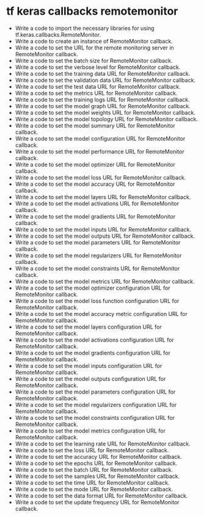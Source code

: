 # tf keras callbacks remotemonitor

- Write a code to import the necessary libraries for using tf.keras.callbacks.RemoteMonitor.
- Write a code to create an instance of RemoteMonitor callback.
- Write a code to set the URL for the remote monitoring server in RemoteMonitor callback.
- Write a code to set the batch size for RemoteMonitor callback.
- Write a code to set the verbose level for RemoteMonitor callback.
- Write a code to set the training data URL for RemoteMonitor callback.
- Write a code to set the validation data URL for RemoteMonitor callback.
- Write a code to set the test data URL for RemoteMonitor callback.
- Write a code to set the metrics URL for RemoteMonitor callback.
- Write a code to set the training logs URL for RemoteMonitor callback.
- Write a code to set the model graph URL for RemoteMonitor callback.
- Write a code to set the model weights URL for RemoteMonitor callback.
- Write a code to set the model topology URL for RemoteMonitor callback.
- Write a code to set the model summary URL for RemoteMonitor callback.
- Write a code to set the model configuration URL for RemoteMonitor callback.
- Write a code to set the model performance URL for RemoteMonitor callback.
- Write a code to set the model optimizer URL for RemoteMonitor callback.
- Write a code to set the model loss URL for RemoteMonitor callback.
- Write a code to set the model accuracy URL for RemoteMonitor callback.
- Write a code to set the model layers URL for RemoteMonitor callback.
- Write a code to set the model activations URL for RemoteMonitor callback.
- Write a code to set the model gradients URL for RemoteMonitor callback.
- Write a code to set the model inputs URL for RemoteMonitor callback.
- Write a code to set the model outputs URL for RemoteMonitor callback.
- Write a code to set the model parameters URL for RemoteMonitor callback.
- Write a code to set the model regularizers URL for RemoteMonitor callback.
- Write a code to set the model constraints URL for RemoteMonitor callback.
- Write a code to set the model metrics URL for RemoteMonitor callback.
- Write a code to set the model optimizer configuration URL for RemoteMonitor callback.
- Write a code to set the model loss function configuration URL for RemoteMonitor callback.
- Write a code to set the model accuracy metric configuration URL for RemoteMonitor callback.
- Write a code to set the model layers configuration URL for RemoteMonitor callback.
- Write a code to set the model activations configuration URL for RemoteMonitor callback.
- Write a code to set the model gradients configuration URL for RemoteMonitor callback.
- Write a code to set the model inputs configuration URL for RemoteMonitor callback.
- Write a code to set the model outputs configuration URL for RemoteMonitor callback.
- Write a code to set the model parameters configuration URL for RemoteMonitor callback.
- Write a code to set the model regularizers configuration URL for RemoteMonitor callback.
- Write a code to set the model constraints configuration URL for RemoteMonitor callback.
- Write a code to set the model metrics configuration URL for RemoteMonitor callback.
- Write a code to set the learning rate URL for RemoteMonitor callback.
- Write a code to set the loss URL for RemoteMonitor callback.
- Write a code to set the accuracy URL for RemoteMonitor callback.
- Write a code to set the epochs URL for RemoteMonitor callback.
- Write a code to set the batch URL for RemoteMonitor callback.
- Write a code to set the samples URL for RemoteMonitor callback.
- Write a code to set the time URL for RemoteMonitor callback.
- Write a code to set the mode URL for RemoteMonitor callback.
- Write a code to set the data format URL for RemoteMonitor callback.
- Write a code to set the update frequency URL for RemoteMonitor callback.